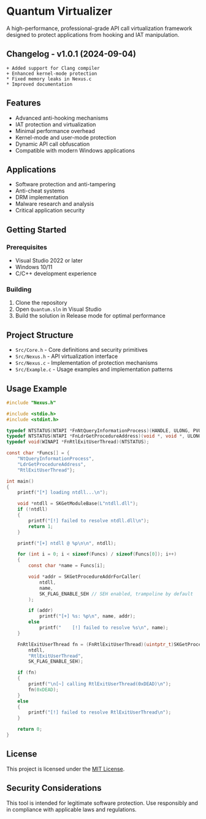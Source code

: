 # Quantum Virtualizer

A high-performance, professional-grade API call virtualization framework designed to protect applications from hooking and IAT manipulation.

## Changelog - v1.0.1 (2024-09-04)

```
+ Added support for Clang compiler
+ Enhanced kernel-mode protection
* Fixed memory leaks in Nexus.c
* Improved documentation
```

## Features

- Advanced anti-hooking mechanisms
- IAT protection and virtualization
- Minimal performance overhead
- Kernel-mode and user-mode protection
- Dynamic API call obfuscation
- Compatible with modern Windows applications

## Applications

- Software protection and anti-tampering
- Anti-cheat systems
- DRM implementation
- Malware research and analysis
- Critical application security

## Getting Started

### Prerequisites

- Visual Studio 2022 or later
- Windows 10/11
- C/C++ development experience

### Building

1. Clone the repository
2. Open `Quantum.sln` in Visual Studio
3. Build the solution in Release mode for optimal performance

## Project Structure

- `Src/Core.h` - Core definitions and security primitives
- `Src/Nexus.h` - API virtualization interface
- `Src/Nexus.c` - Implementation of protection mechanisms
- `Src/Example.c` - Usage examples and implementation patterns

## Usage Example

```c
#include "Nexus.h"

#include <stdio.h>
#include <stdint.h>

typedef NTSTATUS(NTAPI *FnNtQueryInformationProcess)(HANDLE, ULONG, PVOID, ULONG, PULONG);
typedef NTSTATUS(NTAPI *FnLdrGetProcedureAddress)(void *, void *, ULONG, void **);
typedef void(WINAPI *FnRtlExitUserThread)(NTSTATUS);

const char *Funcs[] = {
    "NtQueryInformationProcess",
    "LdrGetProcedureAddress",
    "RtlExitUserThread"};

int main()
{
    printf("[*] loading ntdll...\n");

    void *ntdll = SKGetModuleBase(L"ntdll.dll");
    if (!ntdll)
    {
        printf("[!] failed to resolve ntdll.dll\n");
        return 1;
    }

    printf("[+] ntdll @ %p\n\n", ntdll);

    for (int i = 0; i < sizeof(Funcs) / sizeof(Funcs[0]); i++)
    {
        const char *name = Funcs[i];

        void *addr = SKGetProcedureAddrForCaller(
            ntdll,
            name,
            SK_FLAG_ENABLE_SEH // SEH enabled, trampoline by default
        );

        if (addr)
            printf("[+] %s: %p\n", name, addr);
        else
            printf("    [!] failed to resolve %s\n", name);
    }

    FnRtlExitUserThread fn = (FnRtlExitUserThread)(uintptr_t)SKGetProcedureAddrForCaller(
        ntdll,
        "RtlExitUserThread",
        SK_FLAG_ENABLE_SEH);

    if (fn)
    {
        printf("\n[~] calling RtlExitUserThread(0xDEAD)\n");
        fn(0xDEAD);
    }
    else
    {
        printf("[!] failed to resolve RtlExitUserThread\n");
    }

    return 0;
}
```

## License

This project is licensed under the [MIT License](LICENSE).

## Security Considerations

This tool is intended for legitimate software protection. Use responsibly and in compliance with applicable laws and regulations.

